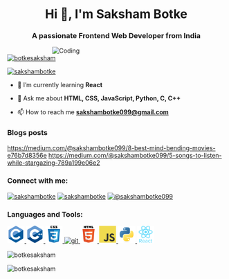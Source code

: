 <h1 align="center">Hi 👋, I'm Saksham Botke</h1>
<h3 align="center">A passionate Frontend Web Developer from India</h3>
<img align="right" alt="Coding" width="400" src="https://cdn.dribbble.com/users/1162077/screenshots/3848914/programmer.gif">

<p align="left"> <a href="https://github.com/ryo-ma/github-profile-trophy"><img src="https://github-profile-trophy.vercel.app/?username=botkesaksham" alt="botkesaksham" /></a> </p>

<p align="left"> <a href="https://twitter.com/sakshambotke" target="blank"><img src="https://img.shields.io/twitter/follow/sakshambotke?logo=twitter&style=for-the-badge" alt="sakshambotke" /></a> </p>

- 🌱 I’m currently learning **React**

- 💬 Ask me about **HTML, CSS, JavaScript, Python, C, C++**

- 📫 How to reach me **sakshambotke099@gmail.com**

### Blogs posts
<!-- BLOG-POST-LIST:START -->
https://medium.com/@sakshambotke099/8-best-mind-bending-movies-e76b7d8356e
https://medium.com/@sakshambotke099/5-songs-to-listen-while-stargazing-789a199e06e2
<!-- BLOG-POST-LIST:END -->

<h3 align="left">Connect with me:</h3>
<p align="left">
<a href="https://twitter.com/sakshambotke" target="blank"><img align="center" src="https://raw.githubusercontent.com/rahuldkjain/github-profile-readme-generator/master/src/images/icons/Social/twitter.svg" alt="sakshambotke" height="30" width="40" /></a>
<a href="https://linkedin.com/in/sakshambotke" target="blank"><img align="center" src="https://raw.githubusercontent.com/rahuldkjain/github-profile-readme-generator/master/src/images/icons/Social/linked-in-alt.svg" alt="sakshambotke" height="30" width="40" /></a>
<a href="https://medium.com/@sakshambotke099" target="blank"><img align="center" src="https://raw.githubusercontent.com/rahuldkjain/github-profile-readme-generator/master/src/images/icons/Social/medium.svg" alt="@sakshambotke099" height="30" width="40" /></a>
</p>

<h3 align="left">Languages and Tools:</h3>
<p align="left"> <a href="https://www.cprogramming.com/" target="_blank" rel="noreferrer"> <img src="https://raw.githubusercontent.com/devicons/devicon/master/icons/c/c-original.svg" alt="c" width="40" height="40"/> </a> <a href="https://www.w3schools.com/cpp/" target="_blank" rel="noreferrer"> <img src="https://raw.githubusercontent.com/devicons/devicon/master/icons/cplusplus/cplusplus-original.svg" alt="cplusplus" width="40" height="40"/> </a> <a href="https://www.w3schools.com/css/" target="_blank" rel="noreferrer"> <img src="https://raw.githubusercontent.com/devicons/devicon/master/icons/css3/css3-original-wordmark.svg" alt="css3" width="40" height="40"/> </a> <a href="https://git-scm.com/" target="_blank" rel="noreferrer"> <img src="https://www.vectorlogo.zone/logos/git-scm/git-scm-icon.svg" alt="git" width="40" height="40"/> </a> <a href="https://www.w3.org/html/" target="_blank" rel="noreferrer"> <img src="https://raw.githubusercontent.com/devicons/devicon/master/icons/html5/html5-original-wordmark.svg" alt="html5" width="40" height="40"/> </a> <a href="https://developer.mozilla.org/en-US/docs/Web/JavaScript" target="_blank" rel="noreferrer"> <img src="https://raw.githubusercontent.com/devicons/devicon/master/icons/javascript/javascript-original.svg" alt="javascript" width="40" height="40"/> </a> <a href="https://www.python.org" target="_blank" rel="noreferrer"> <img src="https://raw.githubusercontent.com/devicons/devicon/master/icons/python/python-original.svg" alt="python" width="40" height="40"/> </a> <a href="https://reactjs.org/" target="_blank" rel="noreferrer"> <img src="https://raw.githubusercontent.com/devicons/devicon/master/icons/react/react-original-wordmark.svg" alt="react" width="40" height="40"/> </a> </p>

<p><img align="center" src="https://github-readme-stats.vercel.app/api/top-langs?username=botkesaksham&show_icons=true&locale=en&layout=compact" alt="botkesaksham" /></p>

<p><img align="center" src="https://github-readme-streak-stats.herokuapp.com/?user=botkesaksham&" alt="botkesaksham" /></p>

